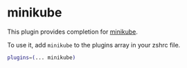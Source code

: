 # minikube

This plugin provides completion for
[minikube](HTTPS://GitHub.Com/kubernetes/minikube).

To use it, add `minikube` to the plugins array in your zshrc file.

```sh
plugins=(... minikube)
```
